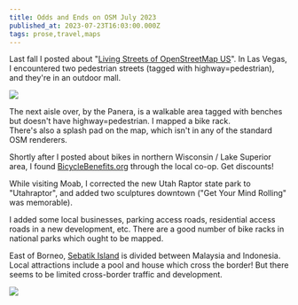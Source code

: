 ```yaml
---
title: Odds and Ends on OSM July 2023
published_at: 2023-07-23T16:03:00.000Z
tags: prose,travel,maps
---
```


Last fall I posted about "[Living Streets of OpenStreetMap US](https://mapmeld.medium.com/living-streets-of-openstreetmap-us-cdba802356eb)". In Las Vegas, I encountered two pedestrian streets (tagged with highway=pedestrian),  and they're in an outdoor mall.

<img src="/blog-images/utah-1.png"/>

The next aisle over, by the Panera, is a walkable area tagged with benches but doesn't have highway=pedestrian. I mapped a bike rack.<br/>
There's also a splash pad on the map, which isn't in any of the standard OSM renderers.

Shortly after I posted about bikes in northern Wisconsin / Lake Superior area, I found [BicycleBenefits.org](https://bicyclebenefits.org/) through the local co-op. Get discounts!

While visiting Moab, I corrected the new Utah Raptor state park to "Utahraptor", and added two sculptures downtown ("Get Your Mind Rolling" was memorable).

I added some local businesses, parking access roads, residential access roads in a new development, etc. There are a good number of bike racks in national parks which ought to be mapped.

East of Borneo, [Sebatik Island](https://en.wikipedia.org/wiki/Sebatik_Island) is divided between Malaysia and Indonesia. Local attractions include a pool and house which cross the border! But there seems to be limited cross-border traffic and development.

<img src="/blog-images/utah-2.png"/>

<br/>
<br/>
<br/>
